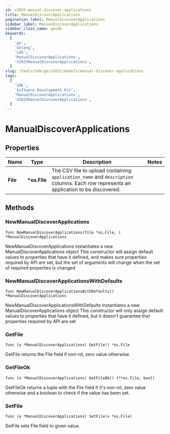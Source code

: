 ```yaml
---
id: v2025-manual-discover-applications
title: ManualDiscoverApplications
pagination_label: ManualDiscoverApplications
sidebar_label: ManualDiscoverApplications
sidebar_class_name: gosdk
keywords:
  [
    'go',
    'Golang',
    'sdk',
    'ManualDiscoverApplications',
    'V2025ManualDiscoverApplications',
  ]
slug: /tools/sdk/go/v2025/models/manual-discover-applications
tags:
  [
    'SDK',
    'Software Development Kit',
    'ManualDiscoverApplications',
    'V2025ManualDiscoverApplications',
  ]
---
```


# ManualDiscoverApplications

## Properties

| Name | Type | Description | Notes |
| --- | --- | --- | --- |
| **File** | **\*os.File** | The CSV file to upload containing `application_name` and `description` columns. Each row represents an application to be discovered. |

## Methods

### NewManualDiscoverApplications

`func NewManualDiscoverApplications(file *os.File, ) *ManualDiscoverApplications`

NewManualDiscoverApplications instantiates a new ManualDiscoverApplications object This constructor will assign default values to properties that have it defined, and makes sure properties required by API are set, but the set of arguments will change when the set of required properties is changed

### NewManualDiscoverApplicationsWithDefaults

`func NewManualDiscoverApplicationsWithDefaults() *ManualDiscoverApplications`

NewManualDiscoverApplicationsWithDefaults instantiates a new ManualDiscoverApplications object This constructor will only assign default values to properties that have it defined, but it doesn't guarantee that properties required by API are set

### GetFile

`func (o *ManualDiscoverApplications) GetFile() *os.File`

GetFile returns the File field if non-nil, zero value otherwise.

### GetFileOk

`func (o *ManualDiscoverApplications) GetFileOk() (**os.File, bool)`

GetFileOk returns a tuple with the File field if it's non-nil, zero value otherwise and a boolean to check if the value has been set.

### SetFile

`func (o *ManualDiscoverApplications) SetFile(v *os.File)`

SetFile sets File field to given value.
